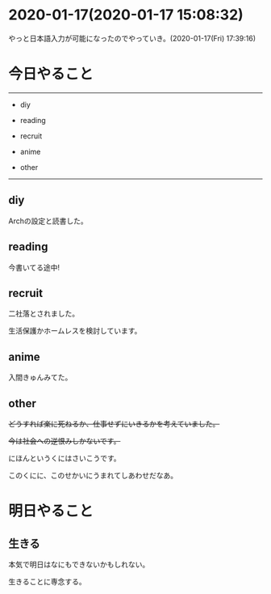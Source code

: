 # 2020-01-17(2020-01-17 15:08:32)

やっと日本語入力が可能になったのでやっていき。(2020-01-17(Fri) 17:39:16)

# 今日やること

---

* diy

* reading

* recruit

* anime

* other

---

## diy

Archの設定と読書した。

## reading

今書いてる途中!

## recruit

二社落とされました。

生活保護かホームレスを検討しています。

## anime

入間きゅんみてた。

## other

~~どうすれば楽に死ねるか、仕事せずにいきるかを考えていました。~~

~~今は社会への逆恨みしかないです。~~

にほんというくにはさいこうです。

このくにに、このせかいにうまれてしあわせだなあ。

# 明日やること

## 生きる

本気で明日はなにもできないかもしれない。

生きることに専念する。
